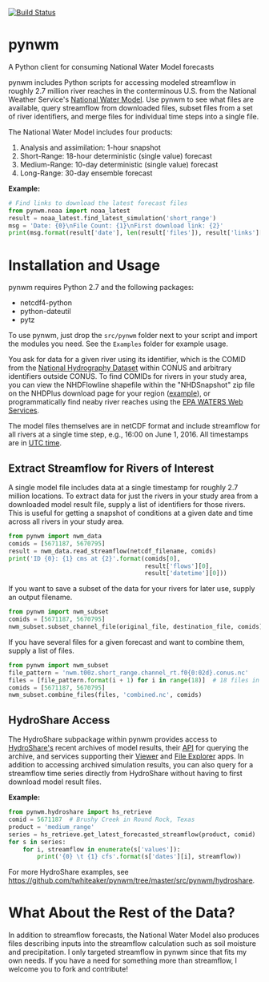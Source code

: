 [![Build Status](https://travis-ci.org/twhiteaker/pynwm.svg?branch=master)](https://travis-ci.org/twhiteaker/pynwm)

# pynwm
A Python client for consuming National Water Model forecasts

pynwm includes Python scripts for accessing modeled streamflow in roughly 2.7 million river reaches in the conterminous U.S. from the National Weather Service's [National Water Model](http://water.noaa.gov/about/nwm). Use pynwm to see what files are available, query streamflow from downloaded files, subset files from a set of river identifiers, and merge files for individual time steps into a single file.

The National Water Model includes four products:

1. Analysis and assimilation: 1-hour snapshot
2. Short-Range: 18-hour deterministic (single value) forecast
3. Medium-Range: 10-day deterministic (single value) forecast
4. Long-Range: 30-day ensemble forecast

**Example:**

```python
# Find links to download the latest forecast files
from pynwm.noaa import noaa_latest
result = noaa_latest.find_latest_simulation('short_range')
msg = 'Date: {0}\nFile Count: {1}\nFirst download link: {2}'
print(msg.format(result['date'], len(result['files']), result['links'][0]))
```

# Installation and Usage

pynwm requires Python 2.7 and the following packages:

* netcdf4-python
* python-dateutil
* pytz

To use pynwm, just drop the `src/pynwm` folder next to your script and import the modules you need. See the `Examples` folder for example usage.

You ask for data for a given river using its identifier, which is the COMID from the [National Hydrography Dataset](http://www.horizon-systems.com/NHDPlus/index.php) within CONUS and arbitrary identifiers outside CONUS. To find COMIDs for rivers in your study area, you can view the NHDFlowline shapefile within the "NHDSnapshot" zip file on the NHDPlus download page for your region ([example](http://www.horizon-systems.com/NHDPlus/NHDPlusV2_12.php)), or programmatically find neaby river reaches using the [EPA WATERS Web Services](https://www.epa.gov/waterdata/waters-web-services).

The model files themselves are in netCDF format and include streamflow for all rivers at a single time step, e.g., 16:00 on June 1, 2016. All timestamps are in [UTC time](https://en.wikipedia.org/wiki/Coordinated_Universal_Time).

## Extract Streamflow for Rivers of Interest

A single model file includes data at a single timestamp for roughly 2.7 million locations. To extract data for just the rivers in your study area from a downloaded model result file, supply a list of identifiers for those rivers. This is useful for getting a snapshot of conditions at a given date and time across all rivers in your study area.

```python
from pynwm import nwm_data
comids = [5671187, 5670795]
result = nwm_data.read_streamflow(netcdf_filename, comids)
print('ID {0}: {1} cms at {2}'.format(comids[0], 
                                      result['flows'][0],
                                      result['datetime'][0]))
```

If you want to save a subset of the data for your rivers for later use, supply an output filename.

```python
from pynwm import nwm_subset
comids = [5671187, 5670795]
nwm_subset.subset_channel_file(original_file, destination_file, comids)
```

If you have several files for a given forecast and want to combine them, supply a list of files.

```python
from pynwm import nwm_subset
file_pattern = 'nwm.t00z.short_range.channel_rt.f0{0:02d}.conus.nc'
files = [file_pattern.format(i + 1) for i in range(18)]  # 18 files in short range forecast
comids = [5671187, 5670795]
nwm_subset.combine_files(files, 'combined.nc', comids)
```

## HydroShare Access

The HydroShare subpackage within pynwm provides access to [HydroShare's](https://www.hydroshare.org/) recent archives of model results, their [API](https://apps.hydroshare.org/apps/nwm-data-explorer/api/) for querying the archive, and services supporting their [Viewer](https://apps.hydroshare.org/apps/nwm-forecasts/) and [File Explorer](https://apps.hydroshare.org/apps/nwm-data-explorer/) apps. In addition to accessing archived simulation results, you can also query for a streamflow time series directly from HydroShare without having to first download model result files.

**Example:**

```python
from pynwm.hydroshare import hs_retrieve
comid = 5671187  # Brushy Creek in Round Rock, Texas
product = 'medium_range'
series = hs_retrieve.get_latest_forecasted_streamflow(product, comid)
for s in series:
    for i, streamflow in enumerate(s['values']):
        print('{0} \t {1} cfs'.format(s['dates'][i], streamflow))
```

For more HydroShare examples, see https://github.com/twhiteaker/pynwm/tree/master/src/pynwm/hydroshare.

# What About the Rest of the Data?

In addition to streamflow forecasts, the National Water Model also produces files describing inputs into the streamflow calculation such as soil moisture and precipitation. I only targeted streamflow in pynwm since that fits my own needs. If you have a need for something more than streamflow, I welcome you to fork and contribute!
